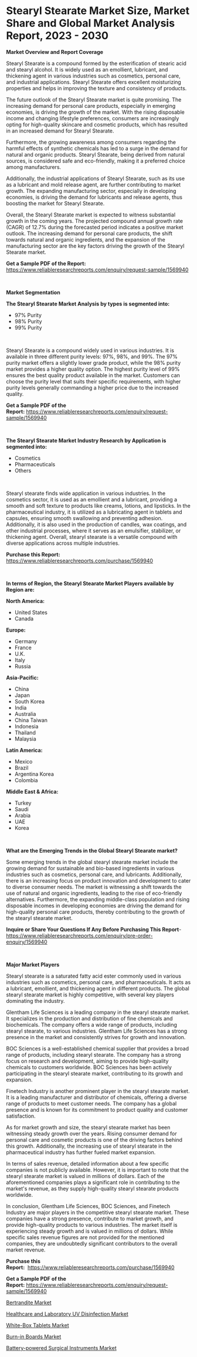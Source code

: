 <p><h1>Stearyl Stearate Market Size, Market Share and Global Market Analysis Report, 2023 - 2030</h1></p><p><strong>Market Overview and Report Coverage</strong></p>
<p><p>Stearyl Stearate is a compound formed by the esterification of stearic acid and stearyl alcohol. It is widely used as an emollient, lubricant, and thickening agent in various industries such as cosmetics, personal care, and industrial applications. Stearyl Stearate offers excellent moisturizing properties and helps in improving the texture and consistency of products.</p><p>The future outlook of the Stearyl Stearate market is quite promising. The increasing demand for personal care products, especially in emerging economies, is driving the growth of the market. With the rising disposable income and changing lifestyle preferences, consumers are increasingly opting for high-quality skincare and cosmetic products, which has resulted in an increased demand for Stearyl Stearate.</p><p>Furthermore, the growing awareness among consumers regarding the harmful effects of synthetic chemicals has led to a surge in the demand for natural and organic products. Stearyl Stearate, being derived from natural sources, is considered safe and eco-friendly, making it a preferred choice among manufacturers.</p><p>Additionally, the industrial applications of Stearyl Stearate, such as its use as a lubricant and mold release agent, are further contributing to market growth. The expanding manufacturing sector, especially in developing economies, is driving the demand for lubricants and release agents, thus boosting the market for Stearyl Stearate.</p><p>Overall, the Stearyl Stearate market is expected to witness substantial growth in the coming years. The projected compound annual growth rate (CAGR) of 12.7% during the forecasted period indicates a positive market outlook. The increasing demand for personal care products, the shift towards natural and organic ingredients, and the expansion of the manufacturing sector are the key factors driving the growth of the Stearyl Stearate market.</p></p>
<p><strong>Get a Sample PDF of the Report:</strong> <a href="https://www.reliableresearchreports.com/enquiry/request-sample/1569940">https://www.reliableresearchreports.com/enquiry/request-sample/1569940</a></p>
<p>&nbsp;</p>
<p><strong>Market Segmentation</strong></p>
<p><strong>The Stearyl Stearate Market Analysis by types is segmented into:</strong></p>
<p><ul><li>97% Purity</li><li>98% Purity</li><li>99% Purity</li></ul></p>
<p>&nbsp;</p>
<p><p>Stearyl Stearate is a compound widely used in various industries. It is available in three different purity levels: 97%, 98%, and 99%. The 97% purity market offers a slightly lower grade product, while the 98% purity market provides a higher quality option. The highest purity level of 99% ensures the best quality product available in the market. Customers can choose the purity level that suits their specific requirements, with higher purity levels generally commanding a higher price due to the increased quality.</p></p>
<p><strong>Get a Sample PDF of the Report:</strong>&nbsp;<a href="https://www.reliableresearchreports.com/enquiry/request-sample/1569940">https://www.reliableresearchreports.com/enquiry/request-sample/1569940</a></p>
<p>&nbsp;</p>
<p><strong>The Stearyl Stearate Market Industry Research by Application is segmented into:</strong></p>
<p><ul><li>Cosmetics</li><li>Pharmaceuticals</li><li>Others</li></ul></p>
<p>&nbsp;</p>
<p><p>Stearyl stearate finds wide application in various industries. In the cosmetics sector, it is used as an emollient and a lubricant, providing a smooth and soft texture to products like creams, lotions, and lipsticks. In the pharmaceutical industry, it is utilized as a lubricating agent in tablets and capsules, ensuring smooth swallowing and preventing adhesion. Additionally, it is also used in the production of candles, wax coatings, and other industrial processes, where it serves as an emulsifier, stabilizer, or thickening agent. Overall, stearyl stearate is a versatile compound with diverse applications across multiple industries.</p></p>
<p><strong>Purchase this Report:</strong>&nbsp; <a href="https://www.reliableresearchreports.com/purchase/1569940">https://www.reliableresearchreports.com/purchase/1569940</a></p>
<p>&nbsp;</p>
<p><strong>In terms of Region, the Stearyl Stearate Market Players available by Region are:</strong></p>
<p>
    <p> <strong> North America: </strong>
        <ul>
            <li>United States</li>
            <li>Canada</li>
        </ul>
        </p> 
    <p> <strong> Europe: </strong>
        <ul>
            <li>Germany</li>
            <li>France</li>
            <li>U.K.</li>
            <li>Italy</li>
            <li>Russia</li>
        </ul>
        </p> 
    <p> <strong> Asia-Pacific: </strong>
        <ul>
            <li>China</li>
            <li>Japan</li>
            <li>South Korea</li>
            <li>India</li>
            <li>Australia</li>
            <li>China Taiwan</li>
            <li>Indonesia</li>
            <li>Thailand</li>
            <li>Malaysia</li>
        </ul>
        </p> 
    <p> <strong> Latin America: </strong>
        <ul>
            <li>Mexico</li>
            <li>Brazil</li>
            <li>Argentina Korea</li>
            <li>Colombia</li>
        </ul>
        </p> 
    <p> <strong> Middle East & Africa: </strong>
        <ul>
            <li>Turkey</li>
            <li>Saudi</li>
            <li>Arabia</li>
            <li>UAE</li>
            <li>Korea</li>
        </ul>
    </p>
    </p>
<p>&nbsp;</p>
<p><strong>What are the Emerging Trends in the Global Stearyl Stearate market?</strong></p>
<p><p>Some emerging trends in the global stearyl stearate market include the growing demand for sustainable and bio-based ingredients in various industries such as cosmetics, personal care, and lubricants. Additionally, there is an increasing focus on product innovation and development to cater to diverse consumer needs. The market is witnessing a shift towards the use of natural and organic ingredients, leading to the rise of eco-friendly alternatives. Furthermore, the expanding middle-class population and rising disposable incomes in developing economies are driving the demand for high-quality personal care products, thereby contributing to the growth of the stearyl stearate market.</p></p>
<p><strong>Inquire or Share Your Questions If Any Before Purchasing This Report</strong>- <a href="https://www.reliableresearchreports.com/enquiry/pre-order-enquiry/1569940">https://www.reliableresearchreports.com/enquiry/pre-order-enquiry/1569940</a></p>
<p>&nbsp;</p>
<p><strong>Major Market Players</strong></p>
<p><p>Stearyl stearate is a saturated fatty acid ester commonly used in various industries such as cosmetics, personal care, and pharmaceuticals. It acts as a lubricant, emollient, and thickening agent in different products. The global stearyl stearate market is highly competitive, with several key players dominating the industry.</p><p>Glentham Life Sciences is a leading company in the stearyl stearate market. It specializes in the production and distribution of fine chemicals and biochemicals. The company offers a wide range of products, including stearyl stearate, to various industries. Glentham Life Sciences has a strong presence in the market and consistently strives for growth and innovation.</p><p>BOC Sciences is a well-established chemical supplier that provides a broad range of products, including stearyl stearate. The company has a strong focus on research and development, aiming to provide high-quality chemicals to customers worldwide. BOC Sciences has been actively participating in the stearyl stearate market, contributing to its growth and expansion.</p><p>Finetech Industry is another prominent player in the stearyl stearate market. It is a leading manufacturer and distributor of chemicals, offering a diverse range of products to meet customer needs. The company has a global presence and is known for its commitment to product quality and customer satisfaction.</p><p>As for market growth and size, the stearyl stearate market has been witnessing steady growth over the years. Rising consumer demand for personal care and cosmetic products is one of the driving factors behind this growth. Additionally, the increasing use of stearyl stearate in the pharmaceutical industry has further fueled market expansion.</p><p>In terms of sales revenue, detailed information about a few specific companies is not publicly available. However, it is important to note that the stearyl stearate market is valued in millions of dollars. Each of the aforementioned companies plays a significant role in contributing to the market's revenue, as they supply high-quality stearyl stearate products worldwide.</p><p>In conclusion, Glentham Life Sciences, BOC Sciences, and Finetech Industry are major players in the competitive stearyl stearate market. These companies have a strong presence, contribute to market growth, and provide high-quality products to various industries. The market itself is experiencing steady growth and is valued in millions of dollars. While specific sales revenue figures are not provided for the mentioned companies, they are undoubtedly significant contributors to the overall market revenue.</p></p>
<p><strong>Purchase this Report:</strong>&nbsp;&nbsp;<a href="https://www.reliableresearchreports.com/purchase/1569940">https://www.reliableresearchreports.com/purchase/1569940</a></p>
<p></p>
<p><strong>Get a Sample PDF of the Report:</strong>&nbsp;<a href="https://www.reliableresearchreports.com/enquiry/request-sample/1569940">https://www.reliableresearchreports.com/enquiry/request-sample/1569940</a></p>
<p><p><a href="https://github.com/RichRobinson5/Market-Research-Report-List-2/blob/main/bertrandite-market.md">Bertrandite Market</a></p><p><a href="https://www.linkedin.com/pulse/healthcare-laboratory-uv-disinfection-market-size-share-izeac/">Healthcare and Laboratory UV Disinfection Market</a></p><p><a href="https://medium.com/@candicekoss1946/white-box-tablets-market-insight-market-trends-growth-forecasted-from-2023-to-2030-ca19a2d7ae2c">White-Box Tablets Market</a></p><p><a href="https://medium.com/@stefanokon1939/burn-in-boards-market-size-market-outlook-and-market-forecast-2023-to-2030-24634670e915">Burn-in Boards Market</a></p><p><a href="https://www.linkedin.com/pulse/battery-powered-surgical-instruments-market-insights-players-s7vyc/">Battery-powered Surgical Instruments Market</a></p></p>